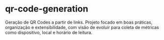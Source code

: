 # qr-code-generation
Geração de QR Codes a partir de links. Projeto focado em boas práticas, organização e extensibilidade, com visão de evoluir para coleta de métricas como dispositivo, local e horário de leitura.
